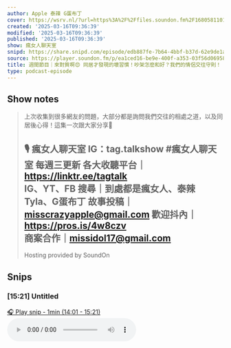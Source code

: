 ```yaml
---
author: Apple 泰辣 G蛋布丁
cover: https://wsrv.nl/?url=https%3A%2F%2Ffiles.soundon.fm%2F1680581101271-a81a0241-430d-4a4c-9bb7-bba7343f05ac.jpeg&w=200&h=200
created: '2025-03-16T09:36:39'
modified: '2025-03-16T09:36:39'
published: '2025-03-16T09:36:39'
show: 瘋女人聊天室
snipd: https://share.snipd.com/episode/edb887fe-7b64-4bbf-b37d-62e9de1afc01
source: https://player.soundon.fm/p/ea1ced16-be9e-400f-a353-03f56d06958b/episodes/c0b0b415-6575-4736-b252-fe491140e643
title: 週間節目｜來對質啊😍 同居才發現的壞習慣！吵架怎麼和好？我們的情侶交往守則！
type: podcast-episode
---
```



## Show notes
> 上次收集到很多網友的問題，大部分都是詢問我們交往的相處之道，以及同居後心得！這集一次跟大家分享💛 
> 
> 🎙️ 
> 瘋女人聊天室 IG：tag.talkshow 
> \#瘋女人聊天室 每週三更新 
> 各大收聽平台｜ https://linktr.ee/tagtalk  
> IG、YT、FB 搜尋｜到處都是瘋女人、泰辣 Tyla、G蛋布丁 
> 故事投稿｜misscrazyapple@gmail.com 
> 歡迎抖內｜ https://pros.is/4w8czv  
> 商案合作｜missidol17@gmail.com 
> -- 
> Hosting provided by  SoundOn

## Snips
### [15:21] Untitled
[🎧 Play snip - 1min️ (14:01 - 15:21)](https://share.snipd.com/snip/ebb135d5-7c37-4e60-9c59-cd8b5d8f784f)
<audio controls> <source src="https://track.fstry.me/p/tx2rshhk/rss.soundon.fm/rssf/ea1ced16-be9e-400f-a353-03f56d06958b/feedurl/c0b0b415-6575-4736-b252-fe491140e643/rssFileVip.mp3?timestamp=1742164334326#t=14:01,15:21"> </audio>
